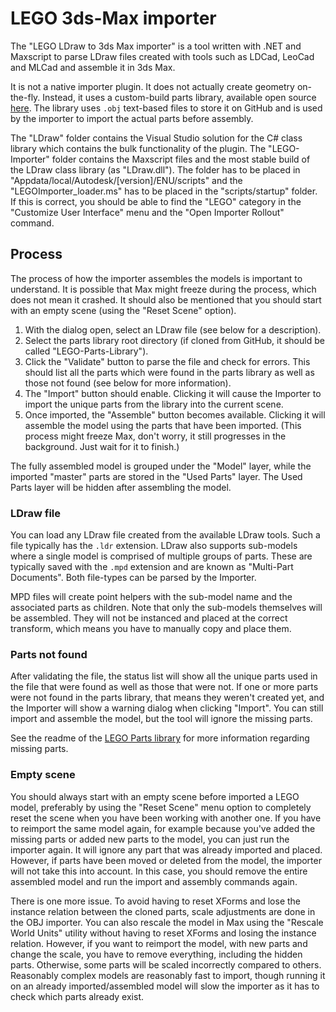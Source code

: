 # LEGO 3ds-Max importer
The "LEGO LDraw to 3ds Max importer" is a tool written with .NET and Maxscript to parse LDraw files created with tools such as LDCad, LeoCad and MLCad and assemble it in 3ds Max.

It is not a native importer plugin. It does not actually create geometry on-the-fly. Instead, it uses a custom-build parts library, available open source [here](https://github.com/stargatefreak92/LEGO-Parts-Library). The library uses `.obj` text-based files to store it on GitHub and is used by the importer to import the actual parts before assembly.

The "LDraw" folder contains the Visual Studio solution for the C# class library which contains the bulk functionality of the plugin. The "LEGO-Importer" folder contains the Maxscript files and the most stable build of the LDraw class library (as "LDraw.dll"). The folder has to be placed in "Appdata/local/Autodesk/[version]/ENU/scripts" and the "LEGOImporter_loader.ms" has to be placed in the "scripts/startup" folder. If this is correct, you should be able to find the "LEGO" category in the "Customize User Interface" menu and the "Open Importer Rollout" command.

## Process
The process of how the importer assembles the models is important to understand. It is possible that Max might freeze during the process, which does not mean it crashed. It should also be mentioned that you should start with an empty scene (using the "Reset Scene" option).

1. With the dialog open, select an LDraw file (see below for a description).
2. Select the parts library root directory (if cloned from GitHub, it should be called "LEGO-Parts-Library").
3. Click the "Validate" button to parse the file and check for errors. This should list all the parts which were found in the parts library as well as those not found (see below for more information).
4. The "Import" button should enable. Clicking it will cause the Importer to import the unique parts from the library into the current scene.
5. Once imported, the "Assemble" button becomes available. Clicking it will assemble the model using the parts that have been imported. (This process might freeze Max, don't worry, it still progresses in the background. Just wait for it to finish.)

The fully assembled model is grouped under the "Model" layer, while the imported "master" parts are stored in the "Used Parts" layer. The Used Parts layer will be hidden after assembling the model.

### LDraw file
You can load any LDraw file created from the available LDraw tools. Such a file typically has the `.ldr` extension. LDraw also supports sub-models where a single model is comprised of multiple groups of parts. These are typically saved with the `.mpd` extension and are known as "Multi-Part Documents". Both file-types can be parsed by the Importer.

MPD files will create point helpers with the sub-model name and the associated parts as children. Note that only the sub-models themselves will be assembled. They will not be instanced and placed at the correct transform, which means you have to manually copy and place them.

### Parts not found
After validating the file, the status list will show all the unique parts used in the file that were found as well as those that were not. If one or more parts were not found in the parts library, that means they weren't created yet, and the Importer will show a warning dialog when clicking "Import". You can still import and assemble the model, but the tool will ignore the missing parts.

See the readme of the [LEGO Parts library](https://github.com/stargatefreak92/LEGO-Parts-Library) for more information regarding missing parts.

### Empty scene
You should always start with an empty scene before imported a LEGO model, preferably by using the "Reset Scene" menu option to completely reset the scene when you have been working with another one. If you have to reimport the same model again, for example because you've added the missing parts or added new parts to the model, you can just run the importer again. It will ignore any part that was already imported and placed. However, if parts have been moved or deleted from the model, the importer will not take this into account. In this case, you should remove the entire assembled model and run the import and assembly commands again.

There is one more issue. To avoid having to reset XForms and lose the instance relation between the cloned parts, scale adjustments are done in the OBJ importer. You can also rescale the model in Max using the "Rescale World Units" utility without having to reset XForms and losing the instance relation. However, if you want to reimport the model, with new parts and change the scale, you have to remove everything, including the hidden parts. Otherwise, some parts will be scaled incorrectly compared to others. Reasonably complex models are reasonably fast to import, though running it on an already imported/assembled model will slow the importer as it has to check which parts already exist.
